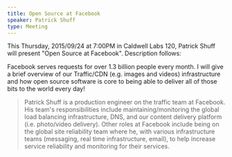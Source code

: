 ```yaml
---
title: Open Source at Facebook
speaker: Patrick Shuff
type: Meeting
---
```

This Thursday, 2015/09/24 at 7:00PM in Caldwell Labs 120, Patrick Shuff will present "Open Source at Facebook". Description follows:

Facebook serves requests for over 1.3 billion people every month.  I will give a brief overview of our Traffic/CDN (e.g. images and videos) infrastructure and how open source software is core to being able to deliver all of those bits to the world every day!

>Patrick Shuff is a production engineer on the traffic team at Facebook. His team's responsibilities include maintaining/monitoring the global load balancing infrastructure, DNS, and our content delivery platform (i.e. photo/video delivery). Other roles at Facebook include being on the global site reliability team where he, with various infrastructure teams (messaging, real time infrastructure, email), to help increase service reliability and monitoring for their services.
